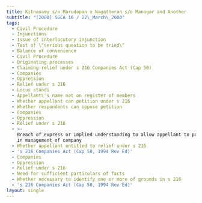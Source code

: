```yaml
---
title: Kitnasamy s/o Marudapan v Nagatheran s/o Manogar and Another
subtitle: "[2000] SGCA 16 / 22\_March\_2000"
tags:
  - Civil Procedure
  - Injunctions
  - Issue of interlocutory injunction
  - Test of \"serious question to be tried\"
  - Balance of convenience
  - Civil Procedure
  - Originating processes
  - Claiming relief under s 216 Companies Act (Cap 50)
  - Companies
  - Oppression
  - Relief under s 216
  - Locus standi
  - Appellant\'s name not on register of members
  - Whether appellant can petition under s 216
  - Whether respondents can oppose petition
  - Companies
  - Oppression
  - Relief under s 216
  - >-
    Breach of express or implied understanding to allow appellant to participate
    in management of company
  - Whether appellant entitled to relief under s 216
  - 's 216 Companies Act (Cap 50, 1994 Rev Ed)'
  - Companies
  - Oppression
  - Relief under s 216
  - Need for sufficient particulars of facts
  - Whether necessary to identify one or more of grounds in s 216
  - 's 216 Companies Act (Cap 50, 1994 Rev Ed)'
layout: single
---
```


